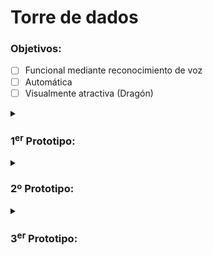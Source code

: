 # Torre de dados
### Objetivos: 
- [ ] Funcional mediante reconocimiento de voz
- [ ] Automática
- [ ] Visualmente atractiva (Dragón)
<details>
<summary>
  
### 1<sup>er</sup> Prototipo: 
</summary>

Tubos de papel que conectan al fondo de un vaso, donde un servo los empuja por un agujero atraves de donde serían lanzados finalmente. 
#### Problemas: 
- Los dados de tipo d4 presentan dificultades a la hora de ser apilados.
</details>
<details>  
<summary>
  
### 2º Prototipo:
</summary>

El concepto permanece pero ahora diseñado en Tinkercad e impreso en 3D. 
> Se ha añadido un tubo con forma tringualar como medida a la tendencia del d4 a no apilarse.                                              
#### Poblemas: 
- El tubo tringular era un par de milímetros más pequeño de lo esperado, impidiendo la entrada óptima de dados. 
- Los d4 rotaban igualmente denro del tubo triangular
</details>
<details> 
<summary> 
  
### 3<sup>er</sup> Prototipo:
</summary>
Para el tercer prototipo se proponen varias ideas que solventen el problema actual con los d4 (Diseñado en tinkercad):

- Un sistema de engranajes que transforma el mavimiento circular del servo en rectilínio. Con este movimiento se desplazarán un conjunto de plataformas que permiten la dispensión de un dado mientras se mantiene el siguiente arriba.
- Una plataforma circular gira bajo el tubo de almacenamiento. Esta plataforma cuenta con un agujero que permite la entada de un solo dado y que evita la de los siguientes.
- Un tubo de almacenamiento que dispensa los dados directamente sobre una plataforma con cuato espacios que gira en el eje y. La rueda con forma de sumando dispensa los dados de uno en uno, impidiendo la salida del resto debido a su diseño. Para el d4 se aplica un modelo especial de rueda con una forma más... peculiar. Esta rueda presenta extensiones en paralelo a la plataforma original que funcionan como ganchos y como tapa con tal de contolar la caida de los dados.
  > Paralelamente se trabaja en un sitema de recolección y clasificación de dados, en el reconocimiento de voz y en conseguir que un servo de 180º en un srvo de giro completo
</details> 
